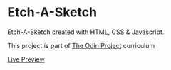 # Etch-A-Sketch

Etch-A-Sketch created with HTML, CSS & Javascript.

This project is part of [The Odin Project](https://www.theodinproject.com/) curriculum

[Live Preview](https://sojip.github.io/Etch-A-Sketch/)
